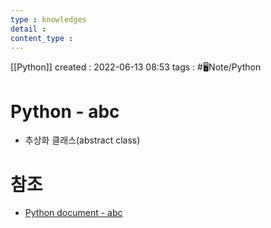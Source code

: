 ```yaml
---
type : knowledges
detail : 
content_type :
---
```


[[Python]]
created : 2022-06-13 08:53
tags : #🖥️Note/Python 

# Python - abc
- 추상화 클래스(abstract class)

# 참조
- [Python document - abc](https://docs.python.org/ko/3/library/abc.html?highlight=abc#module-abc)

